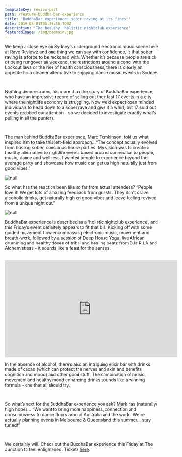 ```yaml
---
templateKey: review-post
path: /feature-buddha-bar-experience
title: 'BuddhaBar experience: sober raving at its finest'
date: 2019-08-01T05:39:36.790Z
description: 'The healthy, holistic nightclub experience'
featuredImage: /img/bbemain.jpg
---
```

We keep a close eye on Sydney’s underground electronic music scene here at Rave Reviewz and one thing we can say with confidence, is that sober raving is a force to be reckoned with. Whether it’s because people are sick of being hungover all weekend, the restrictions around alcohol with the Lockout laws or the rise of health consciousness, there is clearly an appetite for a cleaner alternative to enjoying dance music events in Sydney.

<br>

Nothing demonstrates this more than the story of BuddhaBar experience, who have an impressive record of selling out their last 17 events in a city where the nightlife economy is struggling. Now we’d expect open minded individuals to head down to a sober rave and give it a whirl, but 17 sold out events grabbed our attention - so we decided to investigate exactly what’s pulling in all the punters. 

<br>

The man behind BuddhaBar experience, Marc Tomkinson, told us what inspired him to take this left-field approach…“The concept actually evolved from hosting sober, conscious house parties. My vision was to create a healthy alternative to nightlife events based around connection to people, music, dance and wellness. I wanted people to experience beyond the average party and showcase how music can get us high naturally just from good vibes.”

![null](/img/bbe2.jpg)

So what has the reaction been like so far from actual attendees? “People love it! We get lots of amazing feedback from guests. They don't crave alcoholic drinks, get naturally high on good vibes and leave feeling revived from a unique night out.” 

![null](/img/bbe1.jpg)

BuddhaBar experience is described as a ‘holistic nightclub experience’, and this Friday’s event definitely appears to fit that bill. Kicking off with some guided movement flow encompassing electronic music, movement and breath-work, followed by a session of Deep House Yoga, live African drumming and healthy doses of tribal and healing beats from DJs R.I.A and Alchemistress - it sounds like a feast for the senses.

<br>

<iframe src="https://www.facebook.com/plugins/video.php?href=https%3A%2F%2Fwww.facebook.com%2Fbuddhabar.au%2Fvideos%2F227284624836299%2F&show_text=0&width=560" width="560" height="315" style="border:none;overflow:hidden" scrolling="no" frameborder="0" allowTransparency="true" allowFullScreen="true"></iframe>

In the absence of alcohol, there’s also an intriguing elixir bar with drinks made of cacao (which can protect the nerves and skin and benefits cognition and mood) and other good stuff. The combination of music, movement and healthy mood enhancing drinks sounds like a winning formula - one that all should try.  

<br>

So what’s next for the BuddhaBar experience you ask? Mark has (naturally) high hopes… “We want to bring more happiness, connection and consciousness to dance floors around Australia and the world. We're actually planning events in Melbourne & Queensland this summer… stay tuned!”

<br>

We certainly will. Check out the BuddhaBar experience this Friday at The Junction to feel enlightened. Tickets [here](https://www.eventbrite.com.au/e/buddhabar-experience-bass-alchemy-tickets-65767206485).
